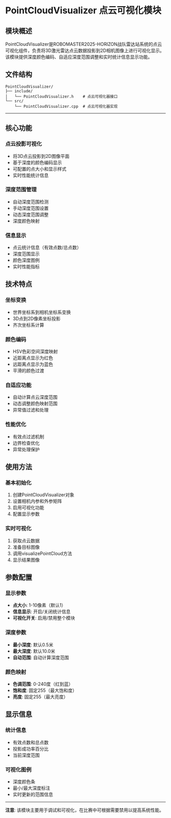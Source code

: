 # PointCloudVisualizer 点云可视化模块

## 模块概述

PointCloudVisualizer是ROBOMASTER2025-HORIZON战队雷达站系统的点云可视化组件，负责将3D激光雷达点云数据投影到2D相机图像上进行可视化显示。该模块提供深度颜色编码、自适应深度范围调整和实时统计信息显示功能。

## 文件结构

```
PointCloudVisualizer/
├── include/
│   └── PointCloudVisualizer.h    # 点云可视化器接口
└── src/
    └── PointCloudVisualizer.cpp  # 点云可视化器实现
```

---

## 核心功能

### 点云投影可视化
- 将3D点云投影到2D图像平面
- 基于深度的颜色编码显示
- 可配置的点大小和显示样式
- 实时性能统计信息

### 深度范围管理
- 自动深度范围检测
- 手动深度范围设置
- 动态深度范围调整
- 深度颜色映射

### 信息显示
- 点云统计信息（有效点数/总点数）
- 深度范围显示
- 颜色深度图例
- 实时性能指标



## 技术特点

### 坐标变换
- 世界坐标系到相机坐标系变换
- 3D点到2D像素坐标投影
- 齐次坐标系计算

### 颜色编码
- HSV色彩空间深度映射
- 近距离点显示为红色
- 远距离点显示为蓝色
- 平滑的颜色过渡

### 自适应功能
- 自动计算点云深度范围
- 动态调整颜色映射范围
- 异常值过滤和处理

### 性能优化
- 有效点过滤机制
- 边界检查优化
- 异常处理保护



## 使用方法

### 基本初始化
1. 创建PointCloudVisualizer对象
2. 设置相机内参和外参矩阵
3. 启用可视化功能
4. 配置显示参数

### 实时可视化
1. 获取点云数据
2. 准备目标图像
3. 调用visualizePointCloud方法
4. 显示结果图像



## 参数配置

### 显示参数
- **点大小**: 1-10像素（默认1）
- **信息显示**: 开启/关闭统计信息
- **可视化开关**: 启用/禁用整个模块

### 深度参数
- **最小深度**: 默认0.5米
- **最大深度**: 默认10.0米
- **自动范围**: 自动计算深度范围

### 颜色映射
- **色调范围**: 0-240度（红到蓝）
- **饱和度**: 固定255（最大饱和度）
- **亮度**: 固定255（最大亮度）



## 显示信息

### 统计信息
- 有效点数和总点数
- 投影成功率百分比
- 当前深度范围

### 可视化图例
- 深度颜色条
- 最小/最大深度标注
- 实时更新的范围信息

---

**注意**: 该模块主要用于调试和可视化，在比赛中可根据需要禁用以提高系统性能。
